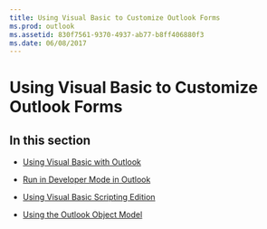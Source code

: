 ```yaml
---
title: Using Visual Basic to Customize Outlook Forms
ms.prod: outlook
ms.assetid: 830f7561-9370-4937-ab77-b8ff406880f3
ms.date: 06/08/2017
---
```



# Using Visual Basic to Customize Outlook Forms

## In this section


-  [Using Visual Basic with Outlook](using-visual-basic-with-outlook.md)
    
-  [Run in Developer Mode in Outlook](run-in-developer-mode-in-outlook.md)
    
-  [Using Visual Basic Scripting Edition](using-visual-basic-scripting-edition.md)
    
-  [Using the Outlook Object Model](using-the-outlook-object-model.md)
    

